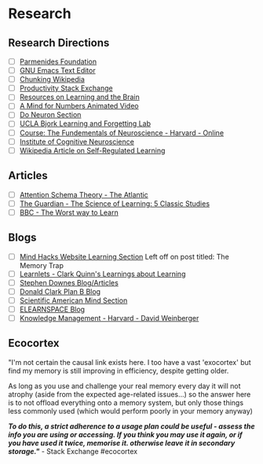 # Research

## Research Directions
- [ ] [Parmenides Foundation](https://www.parmenides-foundation.org/)
- [ ] [GNU Emacs Text Editor](http://www.gnu.org/software/emacs/)
- [ ] [Chunking Wikipedia](https://en.wikipedia.org/wiki/Chunking_%28psychology%29)
- [ ] [Productivity Stack Exchange](http://productivity.stackexchange.com/)
- [ ] [Resources on Learning and the Brain](http://www.edutopia.org/article/brain-based-learning-resources)
- [ ] [A Mind for Numbers Animated Video](https://youtu.be/XHTV1uyVkhw)
- [ ] [Do Neuron Section](opencolleges.edu/informed/learning-strategies)
- [ ] [UCLA Bjork Learning and Forgetting Lab](http://bjorklab.psych.ucla.edu/research.html)
- [ ] [Course: The Fundementals of Neuroscience - Harvard - Online](https://www.mcb80x.org/)
- [ ] [Institute of Cognitive Neuroscience](http://www.ucl.ac.uk/icn/)
- [ ] [Wikipedia Article on Self-Regulated Learning](https://www.wikiwand.com/en/Self-regulated_learning#/Four_phases_of_self-regulation)

## Articles
- [ ] [Attention Schema Theory - The Atlantic](http://www.theatlantic.com/science/archive/2016/06/how-consciousness-evolved/485558/)
- [ ] [The Guardian - The Science of Learning: 5 Classic Studies](http://www.theguardian.com/education/2015/dec/12/the-science-of-learning-five-classic-studies)
- [ ] [BBC - The Worst way to Learn](http://www.bbc.com/future/story/20140917-the-worst-way-to-learn)

## Blogs
- [ ] [Mind Hacks Website Learning Section](https://mindhacks.com/category/learning/) Left off on post titled: The Memory Trap
- [ ] [Learnlets - Clark Quinn's Learnings about Learning](http://blog.learnlets.com/)
- [ ] [Stephen Downes Blog/Articles](http://www.downes.ca/articles.htm)
- [ ] [Donald Clark Plan B Blog](http://donaldclarkplanb.blogspot.com/)
- [ ] [Scientific American Mind Section](http://www.scientificamerican.com/mind/)
- [ ] [ELEARNSPACE Blog](http://www.elearnspace.org/blog/)
- [ ] [Knowledge Management - Harvard - David Weinberger](http://www.kmworld.com/Authors/David-Weinberger-349.aspx)

## Ecocortex
"I'm not certain the causal link exists here. I too have a vast 'exocortex' but find my memory is still improving in efficiency, despite getting older.

As long as you use and challenge your real memory every day it will not atrophy (aside from the expected age-related issues...) so the answer here is to not offload everything onto a memory system, but only those things less commonly used (which would perform poorly in your memory anyway)

***To do this, a strict adherence to a usage plan could be useful - assess the info you are using or accessing. If you think you may use it again, or if you have used it twice, memorise it. otherwise leave it in secondary storage."*** - Stack Exchange #ecocortex
